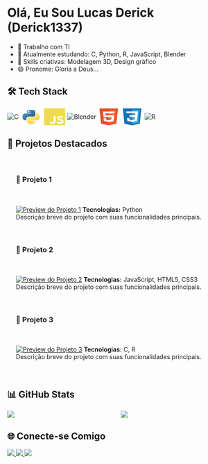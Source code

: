 # Olá, Eu Sou Lucas Derick (Derick1337)
- 🔭 Trabalho com TI
- 🌱 Atualmente estudando: C, Python, R, JavaScript, Blender
- 🎨 Skills criativas: Modelagem 3D, Design gráfico
- 😄 Pronome: Gloria a Deus...

## 🛠️ Tech Stack

<div style="display: inline_block">
  <img align="center" alt="C" height="40" width="50" src="https://cdn.jsdelivr.net/gh/devicons/devicon@latest/icons/c/c-original.svg">
  <img align="center" alt="Python" height="40" width="50" src="https://raw.githubusercontent.com/devicons/devicon/master/icons/python/python-original.svg">
  <img align="center" alt="JavaScript" height="40" width="50" src="https://raw.githubusercontent.com/devicons/devicon/master/icons/javascript/javascript-plain.svg">
  <img align="center" alt="Blender" height="40" width="50" src="https://cdn.jsdelivr.net/gh/devicons/devicon@latest/icons/blender/blender-original.svg">
  <img align="center" alt="HTML5" height="40" width="50" src="https://raw.githubusercontent.com/devicons/devicon/master/icons/html5/html5-original.svg">
  <img align="center" alt="CSS3" height="40" width="50" src="https://raw.githubusercontent.com/devicons/devicon/master/icons/css3/css3-original.svg">
  <img align="center" alt="R" height="40" width="50" src="https://cdn.jsdelivr.net/gh/devicons/devicon@latest/icons/r/r-original.svg">
</div>

## 🚀 Projetos Destacados

<div style="display: grid; grid-template-columns: repeat(auto-fit, minmax(300px, 1fr)); gap: 20px; padding: 20px;">

### 📌 Projeto 1
[![Preview do Projeto 1](https://via.placeholder.com/400x250/2D2D2D/FFFFFF?text=Preview+Projeto+1)](link_do_projeto_1)
**Tecnologias:** Python  
Descrição breve do projeto com suas funcionalidades principais.

### 📌 Projeto 2
[![Preview do Projeto 2](https://via.placeholder.com/400x250/2D2D2D/FFFFFF?text=Preview+Projeto+2)](link_do_projeto_2)
**Tecnologias:** JavaScript, HTML5, CSS3  
Descrição breve do projeto com suas funcionalidades principais.

### 📌 Projeto 3
[![Preview do Projeto 3](https://via.placeholder.com/400x250/2D2D2D/FFFFFF?text=Preview+Projeto+3)](link_do_projeto_3)
**Tecnologias:** C, R  
Descrição breve do projeto com suas funcionalidades principais.

</div>

## 📊 GitHub Stats

<div style="display: flex; gap: 20px; flex-wrap: wrap;">
  <img width="48%" src="https://github-readme-stats.vercel.app/api?username=Derick1337&show_icons=true&theme=dark&hide_border=true" />
  <img width="48%" src="https://github-readme-stats.vercel.app/api/top-langs/?username=Derick1337&layout=compact&theme=dark&hide_border=true" />
</div>

## 🌐 Conecte-se Comigo

<div style="display: inline_block">
  <a href="https://www.instagram.com/derick_1337" target="_blank">
    <img src="https://img.shields.io/badge/Instagram-E4405F?style=for-the-badge&logo=instagram&logoColor=white">
  </a>
  <a href="mailto:lucaspereiraderick@gmail.com">
    <img src="https://img.shields.io/badge/Gmail-D14836?style=for-the-badge&logo=gmail&logoColor=white">
  </a>
  <a href="https://www.linkedin.com/in/lucas-derick-silva-pereira-507861276/">
    <img src="https://img.shields.io/badge/LinkedIn-0077B5?style=for-the-badge&logo=linkedin&logoColor=white">
  </a>
</div>

